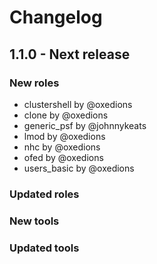 # Changelog

## 1.1.0 - Next release

### New roles

  - clustershell by @oxedions
  - clone by @oxedions
  - generic_psf by @johnnykeats
  - lmod by @oxedions
  - nhc by @oxedions
  - ofed by @oxedions
  - users_basic by @oxedions

### Updated roles

### New tools

### Updated tools
